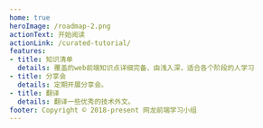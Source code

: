 ```yaml
---
home: true
heroImage: /roadmap-2.png
actionText: 开始阅读 
actionLink: /curated-tutorial/
features:
- title: 知识清单
  details: 覆盖的web前端知识点详细完备、由浅入深，适合各个阶段的人学习
- title: 分享会
  details: 定期开展分享会。
- title: 翻译
  details: 翻译一些优秀的技术外文。
footer: Copyright © 2018-present 网龙前端学习小组
---
```

